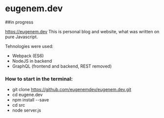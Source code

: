 # eugenem.dev

##in progress

https://eugenem.dev
This is personal blog and website, what was written on pure Javascript.

Tehnologies were used:
- Webpack (ES6) 
- NodeJS in backend 
- GraphQL (frontend and backend, REST removed)


### How to start in the terminal:
- git clone https://github.com/eugenemdev/eugenem.dev.git
- cd eugene.dev
- npm install --save
- cd src
- node server.js 




